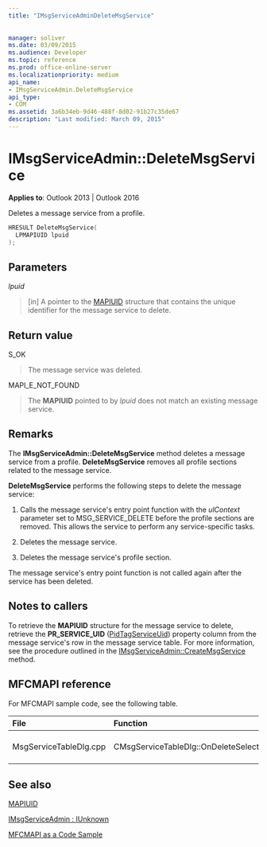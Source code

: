 ```yaml
---
title: "IMsgServiceAdminDeleteMsgService"
 
 
manager: soliver
ms.date: 03/09/2015
ms.audience: Developer
ms.topic: reference
ms.prod: office-online-server
ms.localizationpriority: medium
api_name:
- IMsgServiceAdmin.DeleteMsgService
api_type:
- COM
ms.assetid: 3a6b34eb-9d46-488f-8d02-91b27c35de67
description: "Last modified: March 09, 2015"
---
```


# IMsgServiceAdmin::DeleteMsgService

  
  
**Applies to**: Outlook 2013 | Outlook 2016 
  
Deletes a message service from a profile.
  
```cpp
HRESULT DeleteMsgService(
  LPMAPIUID lpuid
);
```

## Parameters

 _lpuid_
  
> [in] A pointer to the [MAPIUID](mapiuid.md) structure that contains the unique identifier for the message service to delete. 
    
## Return value

S_OK 
  
> The message service was deleted.
    
MAPI_E_NOT_FOUND 
  
> The **MAPIUID** pointed to by  _lpuid_ does not match an existing message service. 
    
## Remarks

The **IMsgServiceAdmin::DeleteMsgService** method deletes a message service from a profile. **DeleteMsgService** removes all profile sections related to the message service. 
  
 **DeleteMsgService** performs the following steps to delete the message service: 
  
1. Calls the message service's entry point function with the  _ulContext_ parameter set to MSG_SERVICE_DELETE before the profile sections are removed. This allows the service to perform any service-specific tasks. 
    
2. Deletes the message service.
    
3. Deletes the message service's profile section.
    
The message service's entry point function is not called again after the service has been deleted.
  
## Notes to callers

To retrieve the **MAPIUID** structure for the message service to delete, retrieve the **PR_SERVICE_UID** ([PidTagServiceUid](pidtagserviceuid-canonical-property.md)) property column from the message service's row in the message service table. For more information, see the procedure outlined in the [IMsgServiceAdmin::CreateMsgService](imsgserviceadmin-createmsgservice.md) method. 
  
## MFCMAPI reference

For MFCMAPI sample code, see the following table.
  
|**File**|**Function**|**Comment**|
|:-----|:-----|:-----|
|MsgServiceTableDlg.cpp  <br/> |CMsgServiceTableDlg::OnDeleteSelectedItem  <br/> |MFCMAPI uses the **IMsgServiceAdmin::DeleteMsgService** method to delete the selected service. |
   
## See also



[MAPIUID](mapiuid.md)
  
[IMsgServiceAdmin : IUnknown](imsgserviceadminiunknown.md)


[MFCMAPI as a Code Sample](mfcmapi-as-a-code-sample.md)

